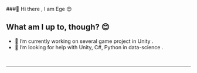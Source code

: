 ###👋 Hi there , I am Ege 😊

## What am I up to, though? 😊
- 🔭 I’m currently working on several game project in Unity . 
-  🤔 I’m looking for help with Unity, C#, Python in data-science .

<br />

---
<!--
**EgedotErcan/EgedotErcan** is a ✨ _special_ ✨ repository because its `README.md` (this file) appears on your GitHub profile.

Here are some ideas to get you started:

-  ...
- 🌱 I’m currently learning ...
- 👯 I’m looking to collaborate on ...

- 💬 Ask me about ...
- 📫 How to reach me: ...
- 😄 Pronouns: ...
- ⚡ Fun fact: ...
-->
